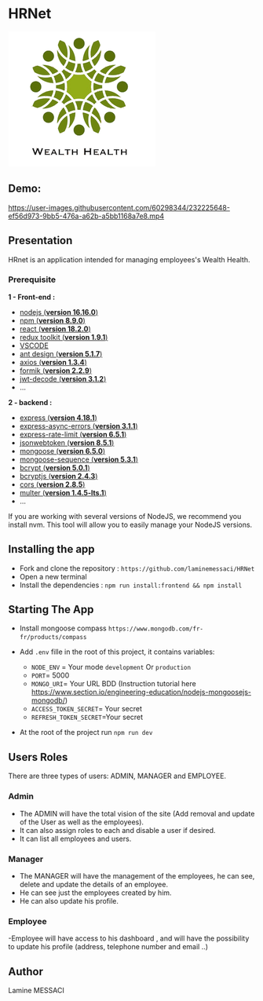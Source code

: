 # HRNet

![logo](frontend/public/wealthHealth.png)

## Demo:
<https://user-images.githubusercontent.com/60298344/232225648-ef56d973-9bb5-476a-a62b-a5bb1168a7e8.mp4>


## Presentation

HRnet is an application intended  for managing employees's Wealth Health.

### Prerequisite

**1 - Front-end :**

- [nodejs (**version 16.16.0**)](https://nodejs.org/en/)
- [npm (**version 8.9.0**)](https://www.npmjs.com/)
- [react (**version 18.2.0**)](https://en.reactjs.org/)
- [redux toolkit (**version 1.9.1**)](https://redux-toolkit.js.org/)
- [VSCODE](https://code.visualstudio.com/)
- [ant design (**version 5.1.7**)](https://ant.design/)
- [axios  (**version 1.3.4**)](https://axios-http.com/)
- [formik  (**version 2.2.9**)](https://formik.org/)
- [jwt-decode (**version 3.1.2**)](https://www.npmjs.com/package/jwt-decode)
- ...

**2 - backend :**

- [express (**version 4.18.1**)](https://expressjs.com/)
- [express-async-errors (**version 3.1.1**)](https://expressjs.com/)
- [express-rate-limit (**version 6.5.1**)](https://expressjs.com/)
- [jsonwebtoken (**version 8.5.1**)](https://jwt.io/)
- [mongoose (**version 6.5.0**)](https://mongoosejs.com/)
- [mongoose-sequence (**version 5.3.1**)](https://mongoosejs.com/)
- [bcrypt  (**version 5.0.1**)](https://www.npmjs.com/package/bcrypt)
- [bcryptjs  (**version 2.4.3**)](https://www.npmjs.com/package/bcryptjs)
- [cors (**version 2.8.5**)](https://www.npmjs.com/package/cors)
- [multer (**version 1.4.5-lts.1**)](https://www.npmjs.com/package/multer)
- ...

If you are working with several versions of NodeJS, we recommend you install nvm. This tool will allow you to easily manage your NodeJS versions.

## Installing the app

- Fork and clone the repository : `https://github.com/laminemessaci/HRNet`
- Open a new terminal
- Install the dependencies : `npm run install:frontend && npm install`

## Starting The App

- Install mongoose compass `https://www.mongodb.com/fr-fr/products/compass`
- Add `.env` fille in the root of this project, it contains variables:
  - `NODE_ENV` = Your mode ``development`` Or ``production``
  - `PORT`= 5000
  - `MONGO_URI`= Your URL BDD (Instruction tutorial here <https://www.section.io/engineering-education/nodejs-mongoosejs-mongodb/>)
  - `ACCESS_TOKEN_SECRET`= Your secret
  - `REFRESH_TOKEN_SECRET`=Your secret

- At the root of the project run `npm run dev`
  
## Users Roles

There are three types of users:
ADMIN, MANAGER and EMPLOYEE.

### Admin

- The ADMIN will have the total vision of the site (Add removal and update of the User as well as the employees).
- It can also assign roles to each and disable a user if desired.
- It can list all employees and users.

### Manager

- The MANAGER will have the management of the employees, he can see, delete and update the details of an employee.
- He can see just the employees created by him.
- He can also update his profile.

### Employee

-Employee will have access to his dashboard , and will have the possibility to update his profile (address, telephone number and email ..)

## Author

Lamine MESSACI
